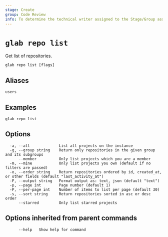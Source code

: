 ```yaml
---
stage: Create
group: Code Review
info: To determine the technical writer assigned to the Stage/Group associated with this page, see https://about.gitlab.com/handbook/product/ux/technical-writing/#assignments
---
```


<!--
This documentation is auto generated by a script.
Please do not edit this file directly. Run `make gen-docs` instead.
-->

# `glab repo list`

Get list of repositories.

```plaintext
glab repo list [flags]
```

## Aliases

```plaintext
users
```

## Examples

```plaintext
glab repo list

```

## Options

```plaintext
  -a, --all             List all projects on the instance
  -g, --group string    Return only repositories in the given group and its subgroups
      --member          Only list projects which you are a member
  -m, --mine            Only list projects you own (default if no filters are passed)
  -o, --order string    Return repositories ordered by id, created_at, or other fields (default "last_activity_at")
  -F, --output string   Format output as: text, json (default "text")
  -p, --page int        Page number (default 1)
  -P, --per-page int    Number of items to list per page (default 30)
  -s, --sort string     Return repositories sorted in asc or desc order
      --starred         Only list starred projects
```

## Options inherited from parent commands

```plaintext
      --help   Show help for command
```
